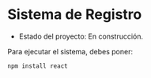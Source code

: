 <h1> Sistema de Registro</h1>

- Estado del proyecto: En construcción.

Para ejecutar el sistema, debes poner: 

```npm install react ```
